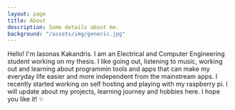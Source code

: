 ```yaml
---
layout: page
title: About
description: Some details about me.
background: "/assets/img/generic.jpg"
---
```


Hello! I'm Iasonas Kakandris. I am an Electrical and Computer Engineering student working on my thesis. I like going out, listening to music, working out and learning about programmin tools and apps that can make my everyday life easier and more independent from the mainstream apps. I recently started working on self hosting and playing with my raspberry pi. I will update about my projects, learning journey and hobbies here. I hope you like it! ✨
